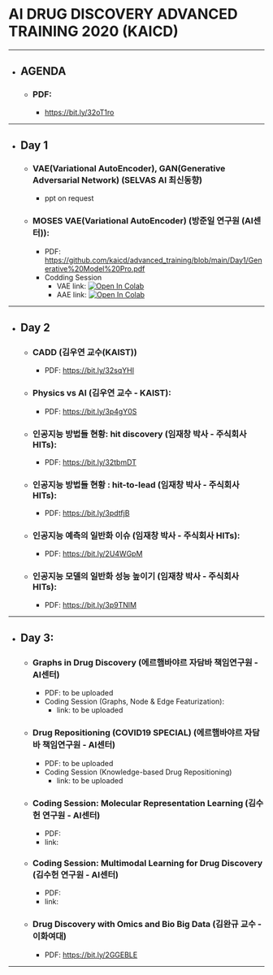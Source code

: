 # AI DRUG DISCOVERY ADVANCED TRAINING 2020 (KAICD)

---

- ## AGENDA

  - ### PDF:
    - https://bit.ly/32oT1ro

---

- ## Day 1
  - ### VAE(Variational AutoEncoder), GAN(Generative Adversarial Network) (SELVAS AI 최신동향)
    - ppt on request
  - ### MOSES VAE(Variational AutoEncoder) (방준일 연구원 (AI센터)):
    - PDF: https://github.com/kaicd/advanced_training/blob/main/Day1/Generative%20Model%20Pro.pdf
    - Codding Session
      - VAE link: [![Open In Colab](https://colab.research.google.com/assets/colab-badge.svg)](https://github.com/kaicd/advanced_training/blob/main/Day1/SMILES_VAE)
      - AAE link: [![Open In Colab](https://colab.research.google.com/assets/colab-badge.svg)](https://github.com/kaicd/advanced_training/blob/main/Day1/SMILES_AAE)

---

- ## Day 2
  - ### CADD (김우연 교수(KAIST))
    - PDF: https://bit.ly/32sqYHI
  - ### Physics vs AI (김우연 교수 - KAIST):
    - PDF: https://bit.ly/3p4gY0S
  - ### 인공지능 방법들 현황: hit discovery (임재창 박사 - 주식회사 HITs):
    - PDF: https://bit.ly/32tbmDT
  - ### 인공지능 방법들 현황 : hit-to-lead (임재창 박사 - 주식회사 HITs):
    - PDF: https://bit.ly/3pdtfjB
  - ### 인공지능 예측의 일반화 이슈 (임재창 박사 - 주식회사 HITs):
    - PDF: https://bit.ly/2U4WGpM
  - ### 인공지능 모델의 일반화 성능 높이기 (임재창 박사 - 주식회사 HITs):
    - PDF: https://bit.ly/3p9TNlM

---

- ## Day 3:

  - ### Graphs in Drug Discovery (에르햄바야르 자담바 책임연구원 - AI센터)
    - PDF: to be uploaded
    - Coding Session (Graphs, Node & Edge Featurization):
      - link: to be uploaded
  - ### Drug Repositioning (COVID19 SPECIAL) (에르햄바야르 자담바 책임연구원 - AI센터)

    - PDF: to be uploaded
    - Coding Session (Knowledge-based Drug Repositioning)
      - link: to be uploaded

  - ### Coding Session: Molecular Representation Learning (김수헌 연구원 - AI센터)
    - PDF:
    - link:
  - ### Coding Session: Multimodal Learning for Drug Discovery (김수헌 연구원 - AI센터)
    - PDF:
    - link:
  - ### Drug Discovery with Omics and Bio Big Data (김완규 교수 - 이화여대)
    - PDF: https://bit.ly/2GGEBLE

---
